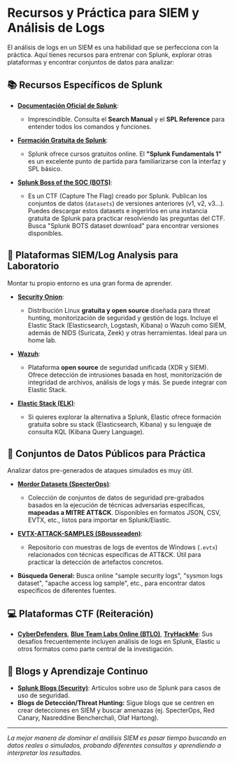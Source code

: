 # Recursos y Práctica para SIEM y Análisis de Logs

El análisis de logs en un SIEM es una habilidad que se perfecciona con la práctica. Aquí tienes recursos para entrenar con Splunk, explorar otras plataformas y encontrar conjuntos de datos para analizar:

## 📚 Recursos Específicos de Splunk

* **[Documentación Oficial de Splunk](https://docs.splunk.com/Documentation/Splunk)**:
    * Imprescindible. Consulta el **Search Manual** y el **SPL Reference** para entender todos los comandos y funciones.

* **[Formación Gratuita de Splunk](https://www.splunk.com/en_us/training/free-courses/overview.html)**:
    * Splunk ofrece cursos gratuitos online. El **"Splunk Fundamentals 1"** es un excelente punto de partida para familiarizarse con la interfaz y SPL básico.

* **[Splunk Boss of the SOC (BOTS)](https://www.splunk.com/en_us/campaigns/boss-of-the-soc.html)**:
    * Es un CTF (Capture The Flag) creado por Splunk. Publican los conjuntos de datos (`datasets`) de versiones anteriores (v1, v2, v3...). Puedes descargar estos datasets e ingerirlos en una instancia gratuita de Splunk para practicar resolviendo las preguntas del CTF. Busca "Splunk BOTS dataset download" para encontrar versiones disponibles.

## 🧅 Plataformas SIEM/Log Analysis para Laboratorio

Montar tu propio entorno es una gran forma de aprender.

* **[Security Onion](https://securityonionsolutions.com/)**:
    * Distribución Linux **gratuita y open source** diseñada para threat hunting, monitorización de seguridad y gestión de logs. Incluye el Elastic Stack (Elasticsearch, Logstash, Kibana) o Wazuh como SIEM, además de NIDS (Suricata, Zeek) y otras herramientas. Ideal para un home lab.

* **[Wazuh](https://wazuh.com/)**:
    * Plataforma **open source** de seguridad unificada (XDR y SIEM). Ofrece detección de intrusiones basada en host, monitorización de integridad de archivos, análisis de logs y más. Se puede integrar con Elastic Stack.

* **[Elastic Stack (ELK)](https://www.elastic.co/es/training/free)**:
    * Si quieres explorar la alternativa a Splunk, Elastic ofrece formación gratuita sobre su stack (Elasticsearch, Kibana) y su lenguaje de consulta KQL (Kibana Query Language).

## 💾 Conjuntos de Datos Públicos para Práctica

Analizar datos pre-generados de ataques simulados es muy útil.

* **[Mordor Datasets (SpecterOps)](https://github.com/hunters-forge/mordor)**:
    * Colección de conjuntos de datos de seguridad pre-grabados basados en la ejecución de técnicas adversarias específicas, **mapeadas a MITRE ATT&CK**. Disponibles en formatos JSON, CSV, EVTX, etc., listos para importar en Splunk/Elastic.

* **[EVTX-ATTACK-SAMPLES (SBousseaden)](https://github.com/sbousseaden/EVTX-ATTACK-SAMPLES)**:
    * Repositorio con muestras de logs de eventos de Windows (`.evtx`) relacionados con técnicas específicas de ATT&CK. Útil para practicar la detección de artefactos concretos.

* **Búsqueda General:** Busca online "sample security logs", "sysmon logs dataset", "apache access log sample", etc., para encontrar datos específicos de diferentes fuentes.

## 💻 Plataformas CTF (Reiteración)

* **[CyberDefenders](https://cyberdefenders.org/)**, **[Blue Team Labs Online (BTLO)](https://blueteamlabs.online/)**, **[TryHackMe](https://tryhackme.com/)**: Sus desafíos frecuentemente incluyen análisis de logs en Splunk, Elastic u otros formatos como parte central de la investigación.

## 📰 Blogs y Aprendizaje Continuo

* **[Splunk Blogs (Security)](https://www.splunk.com/en_us/blog/platform.html)**: Artículos sobre uso de Splunk para casos de uso de seguridad.
* **Blogs de Detección/Threat Hunting:** Sigue blogs que se centren en crear detecciones en SIEM y buscar amenazas (ej. SpecterOps, Red Canary, Nasreddine Bencherchali, Olaf Hartong).

---
*La mejor manera de dominar el análisis SIEM es pasar tiempo buscando en datos reales o simulados, probando diferentes consultas y aprendiendo a interpretar los resultados.*
